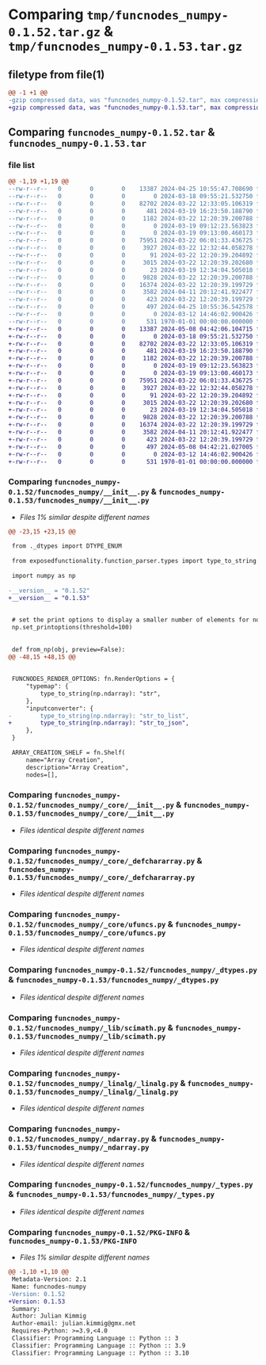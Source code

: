 # Comparing `tmp/funcnodes_numpy-0.1.52.tar.gz` & `tmp/funcnodes_numpy-0.1.53.tar.gz`

## filetype from file(1)

```diff
@@ -1 +1 @@
-gzip compressed data, was "funcnodes_numpy-0.1.52.tar", max compression
+gzip compressed data, was "funcnodes_numpy-0.1.53.tar", max compression
```

## Comparing `funcnodes_numpy-0.1.52.tar` & `funcnodes_numpy-0.1.53.tar`

### file list

```diff
@@ -1,19 +1,19 @@
--rw-r--r--   0        0        0    13387 2024-04-25 10:55:47.708690 funcnodes_numpy-0.1.52/funcnodes_numpy/__init__.py
--rw-r--r--   0        0        0        0 2024-03-18 09:55:21.532750 funcnodes_numpy-0.1.52/funcnodes_numpy/_array_creation.py
--rw-r--r--   0        0        0    82702 2024-03-22 12:33:05.106319 funcnodes_numpy-0.1.52/funcnodes_numpy/_core/__init__.py
--rw-r--r--   0        0        0      481 2024-03-19 16:23:50.188790 funcnodes_numpy-0.1.52/funcnodes_numpy/_core/_datetime.py
--rw-r--r--   0        0        0     1182 2024-03-22 12:20:39.200788 funcnodes_numpy-0.1.52/funcnodes_numpy/_core/_defchararray.py
--rw-r--r--   0        0        0        0 2024-03-19 09:12:23.563823 funcnodes_numpy-0.1.52/funcnodes_numpy/_core/_fromnumeric.py
--rw-r--r--   0        0        0        0 2024-03-19 09:13:00.460173 funcnodes_numpy-0.1.52/funcnodes_numpy/_core/_multiarray.py
--rw-r--r--   0        0        0    75951 2024-03-22 06:01:33.436725 funcnodes_numpy-0.1.52/funcnodes_numpy/_core/ufuncs.py
--rw-r--r--   0        0        0     3927 2024-03-22 12:32:44.058278 funcnodes_numpy-0.1.52/funcnodes_numpy/_dtypes.py
--rw-r--r--   0        0        0       91 2024-03-22 12:20:39.204892 funcnodes_numpy-0.1.52/funcnodes_numpy/_lib/__init__.py
--rw-r--r--   0        0        0     3015 2024-03-22 12:20:39.202680 funcnodes_numpy-0.1.52/funcnodes_numpy/_lib/scimath.py
--rw-r--r--   0        0        0       23 2024-03-19 12:34:04.505018 funcnodes_numpy-0.1.52/funcnodes_numpy/_linalg/__init__.py
--rw-r--r--   0        0        0     9828 2024-03-22 12:20:39.200788 funcnodes_numpy-0.1.52/funcnodes_numpy/_linalg/_linalg.py
--rw-r--r--   0        0        0    16374 2024-03-22 12:20:39.199729 funcnodes_numpy-0.1.52/funcnodes_numpy/_ndarray.py
--rw-r--r--   0        0        0     3582 2024-04-11 20:12:41.922477 funcnodes_numpy-0.1.52/funcnodes_numpy/_types.py
--rw-r--r--   0        0        0      423 2024-03-22 12:20:39.199729 funcnodes_numpy-0.1.52/funcnodes_numpy/constants.py
--rw-r--r--   0        0        0      497 2024-04-25 10:55:36.542578 funcnodes_numpy-0.1.52/pyproject.toml
--rw-r--r--   0        0        0        0 2024-03-12 14:46:02.900426 funcnodes_numpy-0.1.52/README.md
--rw-r--r--   0        0        0      531 1970-01-01 00:00:00.000000 funcnodes_numpy-0.1.52/PKG-INFO
+-rw-r--r--   0        0        0    13387 2024-05-08 04:42:06.104715 funcnodes_numpy-0.1.53/funcnodes_numpy/__init__.py
+-rw-r--r--   0        0        0        0 2024-03-18 09:55:21.532750 funcnodes_numpy-0.1.53/funcnodes_numpy/_array_creation.py
+-rw-r--r--   0        0        0    82702 2024-03-22 12:33:05.106319 funcnodes_numpy-0.1.53/funcnodes_numpy/_core/__init__.py
+-rw-r--r--   0        0        0      481 2024-03-19 16:23:50.188790 funcnodes_numpy-0.1.53/funcnodes_numpy/_core/_datetime.py
+-rw-r--r--   0        0        0     1182 2024-03-22 12:20:39.200788 funcnodes_numpy-0.1.53/funcnodes_numpy/_core/_defchararray.py
+-rw-r--r--   0        0        0        0 2024-03-19 09:12:23.563823 funcnodes_numpy-0.1.53/funcnodes_numpy/_core/_fromnumeric.py
+-rw-r--r--   0        0        0        0 2024-03-19 09:13:00.460173 funcnodes_numpy-0.1.53/funcnodes_numpy/_core/_multiarray.py
+-rw-r--r--   0        0        0    75951 2024-03-22 06:01:33.436725 funcnodes_numpy-0.1.53/funcnodes_numpy/_core/ufuncs.py
+-rw-r--r--   0        0        0     3927 2024-03-22 12:32:44.058278 funcnodes_numpy-0.1.53/funcnodes_numpy/_dtypes.py
+-rw-r--r--   0        0        0       91 2024-03-22 12:20:39.204892 funcnodes_numpy-0.1.53/funcnodes_numpy/_lib/__init__.py
+-rw-r--r--   0        0        0     3015 2024-03-22 12:20:39.202680 funcnodes_numpy-0.1.53/funcnodes_numpy/_lib/scimath.py
+-rw-r--r--   0        0        0       23 2024-03-19 12:34:04.505018 funcnodes_numpy-0.1.53/funcnodes_numpy/_linalg/__init__.py
+-rw-r--r--   0        0        0     9828 2024-03-22 12:20:39.200788 funcnodes_numpy-0.1.53/funcnodes_numpy/_linalg/_linalg.py
+-rw-r--r--   0        0        0    16374 2024-03-22 12:20:39.199729 funcnodes_numpy-0.1.53/funcnodes_numpy/_ndarray.py
+-rw-r--r--   0        0        0     3582 2024-04-11 20:12:41.922477 funcnodes_numpy-0.1.53/funcnodes_numpy/_types.py
+-rw-r--r--   0        0        0      423 2024-03-22 12:20:39.199729 funcnodes_numpy-0.1.53/funcnodes_numpy/constants.py
+-rw-r--r--   0        0        0      497 2024-05-08 04:42:21.027005 funcnodes_numpy-0.1.53/pyproject.toml
+-rw-r--r--   0        0        0        0 2024-03-12 14:46:02.900426 funcnodes_numpy-0.1.53/README.md
+-rw-r--r--   0        0        0      531 1970-01-01 00:00:00.000000 funcnodes_numpy-0.1.53/PKG-INFO
```

### Comparing `funcnodes_numpy-0.1.52/funcnodes_numpy/__init__.py` & `funcnodes_numpy-0.1.53/funcnodes_numpy/__init__.py`

 * *Files 1% similar despite different names*

```diff
@@ -23,15 +23,15 @@
 
 from ._dtypes import DTYPE_ENUM
 
 from exposedfunctionality.function_parser.types import type_to_string
 
 import numpy as np
 
-__version__ = "0.1.52"
+__version__ = "0.1.53"
 
 
 # set the print options to display a smaller number of elements for node previews
 np.set_printoptions(threshold=100)
 
 
 def from_np(obj, preview=False):
@@ -48,15 +48,15 @@
 
 
 FUNCNODES_RENDER_OPTIONS: fn.RenderOptions = {
     "typemap": {
         type_to_string(np.ndarray): "str",
     },
     "inputconverter": {
-        type_to_string(np.ndarray): "str_to_list",
+        type_to_string(np.ndarray): "str_to_json",
     },
 }
 
 ARRAY_CREATION_SHELF = fn.Shelf(
     name="Array Creation",
     description="Array Creation",
     nodes=[],
```

### Comparing `funcnodes_numpy-0.1.52/funcnodes_numpy/_core/__init__.py` & `funcnodes_numpy-0.1.53/funcnodes_numpy/_core/__init__.py`

 * *Files identical despite different names*

### Comparing `funcnodes_numpy-0.1.52/funcnodes_numpy/_core/_defchararray.py` & `funcnodes_numpy-0.1.53/funcnodes_numpy/_core/_defchararray.py`

 * *Files identical despite different names*

### Comparing `funcnodes_numpy-0.1.52/funcnodes_numpy/_core/ufuncs.py` & `funcnodes_numpy-0.1.53/funcnodes_numpy/_core/ufuncs.py`

 * *Files identical despite different names*

### Comparing `funcnodes_numpy-0.1.52/funcnodes_numpy/_dtypes.py` & `funcnodes_numpy-0.1.53/funcnodes_numpy/_dtypes.py`

 * *Files identical despite different names*

### Comparing `funcnodes_numpy-0.1.52/funcnodes_numpy/_lib/scimath.py` & `funcnodes_numpy-0.1.53/funcnodes_numpy/_lib/scimath.py`

 * *Files identical despite different names*

### Comparing `funcnodes_numpy-0.1.52/funcnodes_numpy/_linalg/_linalg.py` & `funcnodes_numpy-0.1.53/funcnodes_numpy/_linalg/_linalg.py`

 * *Files identical despite different names*

### Comparing `funcnodes_numpy-0.1.52/funcnodes_numpy/_ndarray.py` & `funcnodes_numpy-0.1.53/funcnodes_numpy/_ndarray.py`

 * *Files identical despite different names*

### Comparing `funcnodes_numpy-0.1.52/funcnodes_numpy/_types.py` & `funcnodes_numpy-0.1.53/funcnodes_numpy/_types.py`

 * *Files identical despite different names*

### Comparing `funcnodes_numpy-0.1.52/PKG-INFO` & `funcnodes_numpy-0.1.53/PKG-INFO`

 * *Files 1% similar despite different names*

```diff
@@ -1,10 +1,10 @@
 Metadata-Version: 2.1
 Name: funcnodes-numpy
-Version: 0.1.52
+Version: 0.1.53
 Summary: 
 Author: Julian Kimmig
 Author-email: julian.kimmig@gmx.net
 Requires-Python: >=3.9,<4.0
 Classifier: Programming Language :: Python :: 3
 Classifier: Programming Language :: Python :: 3.9
 Classifier: Programming Language :: Python :: 3.10
```


